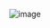 
![image](https://user-images.githubusercontent.com/89353580/147505630-149ea63b-d45e-4b73-abce-5fdc0ad92b04.png)
